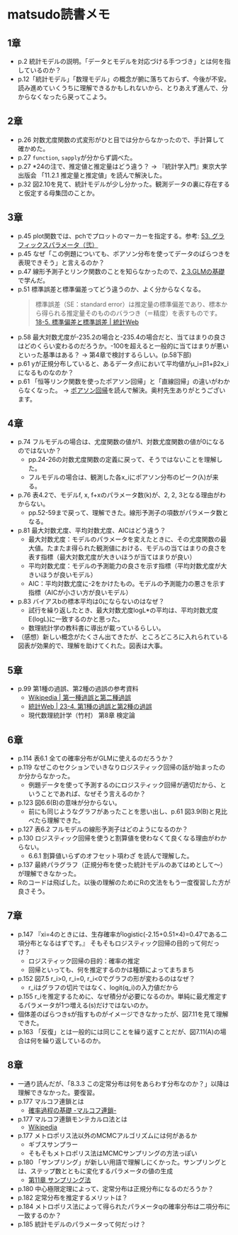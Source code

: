# matsudo読書メモ

## 1章

* p.2 統計モデルの説明。「データとモデルを対応づける手つづき」とは何を指しているのか？
* p.12「統計モデル」「数理モデル」の概念が腑に落ちておらず、今後が不安。読み進めていくうちに理解できるかもしれないから、とりあえず進んで、分からなくなったら戻ってこよう。

## 2章

* p.26 対数尤度関数の式変形がひと目では分からなかったので、手計算して確かめた。
* p.27 `function`, `sapply`が分からず調べた。
* p.27 *24の注で、推定値と推定量はどう違う？ → 『統計学入門』東京大学出版会 「11.2.1 推定量と推定値」を読んで解決した。
* p.32 図2.10を見て、統計モデルが少し分かった。観測データの裏に存在すると仮定する母集団のことか。

## 3章

* p.45 plot関数では、pchでプロットのマーカーを指定する。参考: [53. グラフィックスパラメータ（弐）](http://cse.naro.affrc.go.jp/takezawa/r-tips/r/53.html)
* p.45 なぜ「この例題についても、ポアソン分布を使ってデータのばらつきを表現できそう」と言えるのか？
* p.47 線形予測子とリンク関数のことを知らなかったので、[2 3.GLMの基礎](https://www.slideshare.net/logics-of-blue/2-3glm)で学んだ。
* p.51 標準誤差と標準偏差ってどう違うのか、よく分からなくなる。
    > 標準誤差（SE：standard error）は推定量の標準偏差であり、標本から得られる推定量そのもののバラつき（＝精度）を表すものです。
    [18-5. 標準偏差と標準誤差 | 統計Web](https://bellcurve.jp/statistics/course/8616.html#:~:text=%E6%A8%99%E6%BA%96%E8%AA%A4%E5%B7%AE%E3%81%AF%E3%80%81%E4%B8%80%E8%88%AC%E7%9A%84,%E6%A5%B5%E9%99%90%E5%AE%9A%E7%90%86%E3%82%92%E4%BD%BF%E3%81%84%E3%81%BE%E3%81%99%E3%80%82&text=%E3%82%92%E7%94%A8%E3%81%84%E3%82%8B%E3%81%93%E3%81%A8%E3%81%8B%E3%82%89%E3%80%81%E6%A8%99%E6%9C%AC,%E5%BC%8F%E3%81%8B%E3%82%89%E8%A8%88%E7%AE%97%E3%81%A7%E3%81%8D%E3%81%BE%E3%81%99%E3%80%82)
* p.58 最大対数尤度が-235.2の場合と-235.4の場合だと、当てはまりの良さはどのくらい変わるのだろうか。-100を超えると一般的に当てはまりが悪いといった基準はある？ → 第4章で検討するらしい。(p.58下部)
* p.61 yが正規分布していると、あるデータ点iにおいて平均値がμ_i=β1+β2x_iになるものなのか？
* p.61 「恒等リンク関数を使ったポアソン回帰」と「直線回帰」の違いがわからなくなった。 → [ポアソン回帰](https://oku.edu.mie-u.ac.jp/~okumura/stat/poisson_regression.html)を読んで解決。奥村先生ありがとうございます。


## 4章

* p.74 フルモデルの場合は、尤度関数の値が1、対数尤度関数の値が0になるのではないか？
    - pp.24-26の対数尤度関数の定義に戻って、そうではないことを理解した。
    - フルモデルの場合は、観測した各x_iにポアソン分布のピーク(λ)が来る。
* p.76 表4.2で、モデルf, x, f+xのパラメータ数(k)が、2, 2, 3となる理由がわからない。
    - pp.52-59まで戻って、理解できた。線形予測子の項数がパラメータ数となる。
* p.81 最大対数尤度、平均対数尤度、AICはどう違う？
    - 最大対数尤度：モデルのパラメータを変えたときに、その尤度関数の最大値。たまたま得られた観測値における、モデルの当てはまりの良さを表す指標（最大対数尤度が大きいほうが当てはまりが良い）
    - 平均対数尤度：モデルの予測能力の良さを示す指標（平均対数尤度が大きいほうが良いモデル）
    - AIC：平均対数尤度に-2をかけたもの。モデルの予測能力の悪さを示す指標（AICが小さい方が良いモデル）
* p.83 バイアスbの標本平均は0にならないのはなぜ？
    - 試行を繰り返したとき、最大対数尤度logL*の平均は、平均対数尤度E(logL)に一致するのかと思った。
    - 数理統計学の教科書に導出が載っているらしい。
* （感想）新しい概念がたくさん出てきたが、ところどころに入れられている図表が効果的で、理解を助けてくれた。図表は大事。


## 5章

* p.99 第1種の過誤、第2種の過誤の参考資料
    - [Wikipedia | 第一種過誤と第二種過誤](https://ja.wikipedia.org/wiki/%E7%AC%AC%E4%B8%80%E7%A8%AE%E9%81%8E%E8%AA%A4%E3%81%A8%E7%AC%AC%E4%BA%8C%E7%A8%AE%E9%81%8E%E8%AA%A4)
    - [統計Web | 23-4. 第1種の過誤と第2種の過誤](https://bellcurve.jp/statistics/course/9315.html) 
    - 現代数理統計学（竹村） 第8章 検定論

## 6章

* p.114 表6.1 全ての確率分布がGLMに使えるのだろうか？
* p.119 なぜこのセクションでいきなりロジスティック回帰の話が始まったのか分からなかった。
    - 例題データを使って予測するのにロジスティック回帰が適切だから、ということであれば、なぜそう言えるのか？
* p.123 図6.6(B)の意味が分からない。
    - 前にも同じようなグラフがあったことを思い出し、p.61 図3.9(B)と見比べたら理解できた。
* p.127 表6.2 フルモデルの線形予測子はどのようになるのか？
* p.130 ロジスティック回帰を使うと割算値を使わなくて良くなる理由がわからない。
    - 6.6.1 割算値いらずのオフセット項わざ を読んで理解した。 
* p.137 最終パラグラフ（正規分布を使った統計モデルのあてはめとして～）が理解できなかった。
* Rのコードは飛ばした。以後の理解のためにRの文法をもう一度復習した方が良さそう。

## 7章

* p.147 『xi=4のときには、生存確率がlogistic(-2.15+0.51×4)=0.47である二項分布となるはずです。』 そもそもロジスティック回帰の目的って何だっけ？
    * ロジスティック回帰の目的：確率の推定
    * 回帰といっても、何を推定するのかは種類によってまちまち
* p.152 図7.5 r_i>0, r_i=0, r_i<0でグラフの形が変わるのはなぜ？
    * r_iはグラフの切片ではなく、logit(q_i)の入力値だから
* p.155 r_iを推定するために、なぜ積分が必要になるのか。単純に最尤推定するパラメータが1つ増える(s)だけではないのか。
* 個体差のばらつきsが指すものがイメージできなかったが、図7.11を見て理解できた。
* p.163 「反復」とは一般的には同じことを繰り返すことだが、図7.11(A)の場合は何を繰り返しているのか。

## 8章

* 一通り読んだが、「8.3.3 この定常分布は何をあらわす分布なのか？」以降は理解できなかった。要復習。
* p.177 マルコフ連鎖とは
    * [確率過程の基礎 -マルコフ連鎖-](http://bin.t.u-tokyo.ac.jp/startup16/file/2-2.pdf)
* p.177 マルコフ連鎖モンテカルロ法とは
    * [Wikipedia](https://ja.wikipedia.org/wiki/%E3%83%9E%E3%83%AB%E3%82%B3%E3%83%95%E9%80%A3%E9%8E%96%E3%83%A2%E3%83%B3%E3%83%86%E3%82%AB%E3%83%AB%E3%83%AD%E6%B3%95)
* p.177 メトロポリス法以外のMCMCアルゴリズムには何があるか
    * ギブスサンプラー
    * そもそもメトロポリス法はMCMCサンプリングの方法っぽい  
* p.180 「サンプリング」が新しい用語で理解しにくかった。サンプリングとは、ステップ数とともに変化するパラメータの値の生成
    * [第11章 サンプリング法](http://bin.t.u-tokyo.ac.jp/summercamp2015/document/prml11_chika.pdf)
* p.180 中心極限定理によって、定常分布は正規分布になるのだろうか？
* p.182 定常分布を推定するメリットは？
* p.184 メトロポリス法によって得られたパラメータqの確率分布は二項分布に一致するのか？
* p.185 統計モデルのパラメータって何だっけ？
